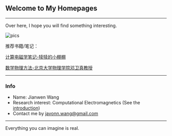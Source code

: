 ## Welcome to My Homepages
---------------------------
Over here, I hope you will find something interesting.

![pics](https://gimg2.baidu.com/image_search/src=http%3A%2F%2Fpixfeeds.com%2Fimages%2Fdogs%2F1280-485524896-cute-dog.jpg&refer=http%3A%2F%2Fpixfeeds.com&app=2002&size=f9999,10000&q=a80&n=0&g=0n&fmt=jpeg?sec=1639230824&t=440314ce6afea7258f2586d95d9cfece)

推荐书籍/笔记：

[计算电磁学笔记-犊犊的小棚棚](https://www.jlao.net/emnotes/)

[数学物理方法-北京大学物理学院邓卫真教授](http://jiaxuanli.me/Homepage/physics/2017/12/08/%E6%95%B0%E5%AD%A6%E7%89%A9%E7%90%86%E6%96%B9%E6%B3%95.html)

---
### Info
- Name: Jianwen Wang
- Research interest: Computational Electromagnetics (See the [introduction](https://en.wikipedia.org/wiki/Computational_electromagnetics))
- Contact me by <javonn.wang@gmail.com>

---
Everything you can imagine is real.
